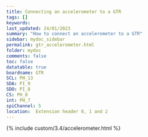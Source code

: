 ```yaml
---
title: Connecting an accelerometer to a GTR
tags: []
keywords: 
last_updated: 24/01/2023
summary: "How to connect an accelerometer to a GTR"
sidebar: mydoc_sidebar
permalink: gtr_accelerometer.html
folder: mydoc
comments: false
toc: false
datatable: true
boardname: GTR
SCL: PH_13
SDA: PI_9
SDO: PI_8
CS: PH_8
int: PH_7
spiChannel: 5
location:  Extension header 0, 1 and 2
---
```


{% include custom/3.4/accelerometer.html %}
